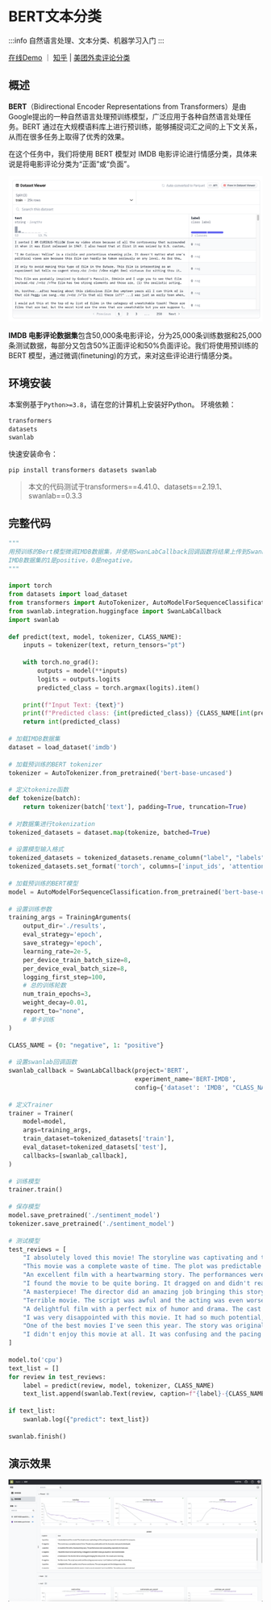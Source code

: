 # BERT文本分类

:::info
自然语言处理、文本分类、机器学习入门
:::

[在线Demo](https://swanlab.cn/@ZeyiLin/BERT/charts) ｜ [知乎](https://zhuanlan.zhihu.com/p/699441531)  | [美团外卖评论分类](https://zhuanlan.zhihu.com/p/701460910)

## 概述


**BERT**（Bidirectional Encoder Representations from Transformers）是由Google提出的一种自然语言处理预训练模型，广泛应用于各种自然语言处理任务。BERT 通过在大规模语料库上进行预训练，能够捕捉词汇之间的上下文关系，从而在很多任务上取得了优秀的效果。

在这个任务中，我们将使用 BERT 模型对 IMDB 电影评论进行情感分类，具体来说是将电影评论分类为“正面”或“负面”。

![IMDB](/assets/example-bert-1.png)

**IMDB 电影评论数据集**包含50,000条电影评论，分为25,000条训练数据和25,000条测试数据，每部分又包含50%正面评论和50%负面评论。我们将使用预训练的 BERT 模型，通过微调(finetuning)的方式，来对这些评论进行情感分类。

## 环境安装

本案例基于`Python>=3.8`，请在您的计算机上安装好Python。 环境依赖：

```txt
transformers
datasets
swanlab
```

快速安装命令：

```bash
pip install transformers datasets swanlab
```

> 本文的代码测试于transformers==4.41.0、datasets==2.19.1、swanlab==0.3.3

## 完整代码

```python
"""
用预训练的Bert模型微调IMDB数据集，并使用SwanLabCallback回调函数将结果上传到SwanLab。
IMDB数据集的1是positive，0是negative。
"""

import torch
from datasets import load_dataset
from transformers import AutoTokenizer, AutoModelForSequenceClassification, Trainer, TrainingArguments
from swanlab.integration.huggingface import SwanLabCallback
import swanlab

def predict(text, model, tokenizer, CLASS_NAME):
    inputs = tokenizer(text, return_tensors="pt")

    with torch.no_grad():
        outputs = model(**inputs)
        logits = outputs.logits
        predicted_class = torch.argmax(logits).item()

    print(f"Input Text: {text}")
    print(f"Predicted class: {int(predicted_class)} {CLASS_NAME[int(predicted_class)]}")
    return int(predicted_class)

# 加载IMDB数据集
dataset = load_dataset('imdb')

# 加载预训练的BERT tokenizer
tokenizer = AutoTokenizer.from_pretrained('bert-base-uncased')

# 定义tokenize函数
def tokenize(batch):
    return tokenizer(batch['text'], padding=True, truncation=True)

# 对数据集进行tokenization
tokenized_datasets = dataset.map(tokenize, batched=True)

# 设置模型输入格式
tokenized_datasets = tokenized_datasets.rename_column("label", "labels")
tokenized_datasets.set_format('torch', columns=['input_ids', 'attention_mask', 'labels'])

# 加载预训练的BERT模型
model = AutoModelForSequenceClassification.from_pretrained('bert-base-uncased', num_labels=2)

# 设置训练参数
training_args = TrainingArguments(
    output_dir='./results',
    eval_strategy='epoch',
    save_strategy='epoch',
    learning_rate=2e-5,
    per_device_train_batch_size=8,
    per_device_eval_batch_size=8,
    logging_first_step=100,
    # 总的训练轮数
    num_train_epochs=3,
    weight_decay=0.01,
    report_to="none",
    # 单卡训练
)

CLASS_NAME = {0: "negative", 1: "positive"}

# 设置swanlab回调函数
swanlab_callback = SwanLabCallback(project='BERT',
                                   experiment_name='BERT-IMDB',
                                   config={'dataset': 'IMDB', "CLASS_NAME": CLASS_NAME})

# 定义Trainer
trainer = Trainer(
    model=model,
    args=training_args,
    train_dataset=tokenized_datasets['train'],
    eval_dataset=tokenized_datasets['test'],
    callbacks=[swanlab_callback],
)

# 训练模型
trainer.train()

# 保存模型
model.save_pretrained('./sentiment_model')
tokenizer.save_pretrained('./sentiment_model')

# 测试模型
test_reviews = [
    "I absolutely loved this movie! The storyline was captivating and the acting was top-notch. A must-watch for everyone.",
    "This movie was a complete waste of time. The plot was predictable and the characters were poorly developed.",
    "An excellent film with a heartwarming story. The performances were outstanding, especially the lead actor.",
    "I found the movie to be quite boring. It dragged on and didn't really go anywhere. Not recommended.",
    "A masterpiece! The director did an amazing job bringing this story to life. The visuals were stunning.",
    "Terrible movie. The script was awful and the acting was even worse. I can't believe I sat through the whole thing.",
    "A delightful film with a perfect mix of humor and drama. The cast was great and the dialogue was witty.",
    "I was very disappointed with this movie. It had so much potential, but it just fell flat. The ending was particularly bad.",
    "One of the best movies I've seen this year. The story was original and the performances were incredibly moving.",
    "I didn't enjoy this movie at all. It was confusing and the pacing was off. Definitely not worth watching."
]

model.to('cpu')
text_list = []
for review in test_reviews:
    label = predict(review, model, tokenizer, CLASS_NAME)
    text_list.append(swanlab.Text(review, caption=f"{label}-{CLASS_NAME[label]}"))

if text_list:
    swanlab.log({"predict": text_list})

swanlab.finish()
```

## 演示效果

![](/assets/example-bert-2.png)